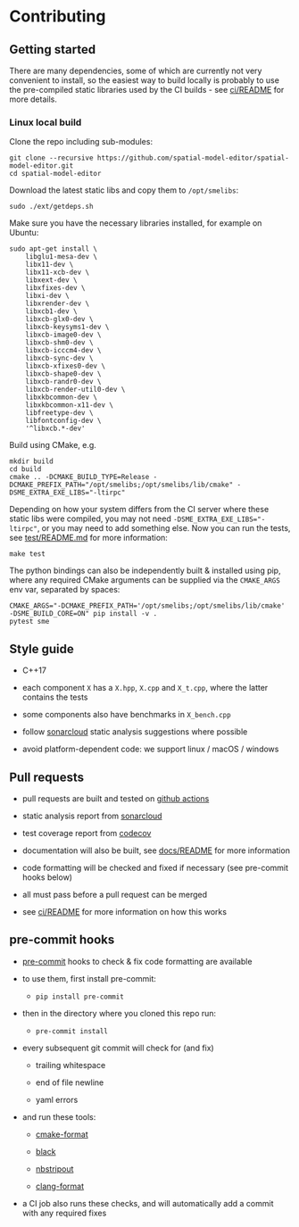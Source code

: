 # Contributing

## Getting started

There are many dependencies, some of which are currently not
very convenient to install, so the easiest way to build locally
is probably to use the pre-compiled static libraries used by
the CI builds - see [ci/README](../ci/README.md) for more details.

### Linux local build

Clone the repo including sub-modules:

```
git clone --recursive https://github.com/spatial-model-editor/spatial-model-editor.git
cd spatial-model-editor
```

Download the latest static libs and copy them to `/opt/smelibs`:

```
sudo ./ext/getdeps.sh
```

Make sure you have the necessary libraries installed, for example on Ubuntu:

```
sudo apt-get install \
    libglu1-mesa-dev \
    libx11-dev \
    libx11-xcb-dev \
    libxext-dev \
    libxfixes-dev \
    libxi-dev \
    libxrender-dev \
    libxcb1-dev \
    libxcb-glx0-dev \
    libxcb-keysyms1-dev \
    libxcb-image0-dev \
    libxcb-shm0-dev \
    libxcb-icccm4-dev \
    libxcb-sync-dev \
    libxcb-xfixes0-dev \
    libxcb-shape0-dev \
    libxcb-randr0-dev \
    libxcb-render-util0-dev \
    libxkbcommon-dev \
    libxkbcommon-x11-dev \
    libfreetype-dev \
    libfontconfig-dev \
    '^libxcb.*-dev'
```

Build using CMake, e.g.

```
mkdir build
cd build
cmake .. -DCMAKE_BUILD_TYPE=Release -DCMAKE_PREFIX_PATH="/opt/smelibs;/opt/smelibs/lib/cmake" -DSME_EXTRA_EXE_LIBS="-ltirpc"
```
Depending on how your system differs from the CI server where these static libs were compiled, you may not need `-DSME_EXTRA_EXE_LIBS="-ltirpc"`, or you may need to add something else.
Now you can run the tests, see [test/README.md](https://github.com/spatial-model-editor/spatial-model-editor/blob/main/test/README.md) for more information:

```
make test
```

The python bindings can also be independently built & installed using pip, where any required CMake arguments can be supplied
via the `CMAKE_ARGS` env var, separated by spaces:

```
CMAKE_ARGS="-DCMAKE_PREFIX_PATH='/opt/smelibs;/opt/smelibs/lib/cmake' -DSME_BUILD_CORE=ON" pip install -v .
pytest sme
```

## Style guide

- C++17

- each component `X` has a `X.hpp`, `X.cpp` and `X_t.cpp`, where the latter contains the tests

- some components also have benchmarks in `X_bench.cpp`

- follow [sonarcloud](https://sonarcloud.io/dashboard?id=spatial-model-editor_spatial-model-editor) static analysis suggestions where possible

- avoid platform-dependent code: we support linux / macOS / windows

## Pull requests

- pull requests are built and tested on [github actions](https://github.com/spatial-model-editor/spatial-model-editor/actions)

- static analysis report from [sonarcloud](https://sonarcloud.io/dashboard?id=spatial-model-editor_spatial-model-editor)

- test coverage report from [codecov](https://codecov.io/gh/spatial-model-editor/spatial-model-editor)

- documentation will also be built, see [docs/README](../docs/README.md) for more information

- code formatting will be checked and fixed if necessary (see pre-commit hooks below)

- all must pass before a pull request can be merged

- see [ci/README](../ci/README.md) for more information on how this works

## pre-commit hooks

- [pre-commit](https://pre-commit.com/) hooks to check & fix code formatting are available

- to use them, first install pre-commit:

  - `pip install pre-commit`

- then in the directory where you cloned this repo run:

  - `pre-commit install`

- every subsequent git commit will check for (and fix)

  - trailing whitespace

  - end of file newline

  - yaml errors

- and run these tools:

  - [cmake-format](https://cmake-format.readthedocs.io/)

  - [black](https://black.readthedocs.io/)

  - [nbstripout](https://pypi.org/project/nbstripout/)

  - [clang-format](https://clang.llvm.org/docs/ClangFormat.html)

- a CI job also runs these checks, and will automatically add a commit with any required fixes
